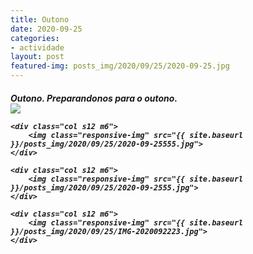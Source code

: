 ```yaml
---
title: Outono
date: 2020-09-25
categories:
- actividade
layout: post
featured-img: posts_img/2020/09/25/2020-09-25.jpg
---
```

 <h5 class="center header text_h2">
Outono.
 <!--more-->
Preparandonos para o outono.

<div class="row">
    <div class="col s12 m6">
		<img class="responsive-img" src="{{ site.baseurl }}/posts_img/2020/09/25/2020-09-255.jpg">
	</div>

    <div class="col s12 m6">
		<img class="responsive-img" src="{{ site.baseurl }}/posts_img/2020/09/25/2020-09-25555.jpg">
	</div>

    <div class="col s12 m6">
		<img class="responsive-img" src="{{ site.baseurl }}/posts_img/2020/09/25/2020-09-2555.jpg">
	</div>
	
    <div class="col s12 m6">
		<img class="responsive-img" src="{{ site.baseurl }}/posts_img/2020/09/25/IMG-2020092223.jpg">
	</div>
</div>